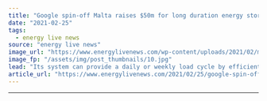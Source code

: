 ```yaml
---
title: "Google spin-off Malta raises $50m for long duration energy storage system"
date: "2021-02-25"
tags: 
  - energy live news
source: "energy live news"
image_url: "https://www.energylivenews.com/wp-content/uploads/2021/02/malta_prototype_721_420_80_s_c1.jpg"
image_fp: "/assets/img/post_thumbnails/10.jpg"
lead: "Its system can provide a daily or weekly load cycle by efficiently storing up to 200 hours of energy storage, though early systems will focus on current market applications in need of 10 to 12-hour durations"
article_url: "https://www.energylivenews.com/2021/02/25/google-spin-off-malta-raises-50m-for-long-duration-energy-storage-system/"
---
```


---
